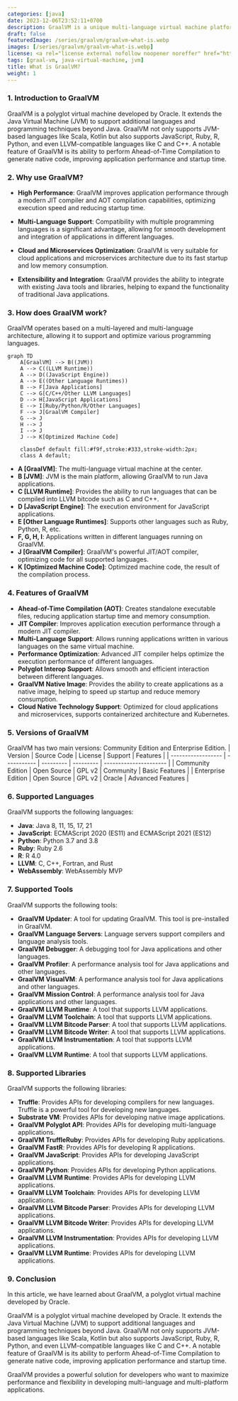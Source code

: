 ```yaml
---
categories: [java]
date: 2023-12-06T23:52:11+0700
description: GraalVM is a unique multi-language virtual machine platform developed by Oracle, supporting Java and many other languages such as JavaScript, Ruby, and Python. It provides ahead-of-time (AOT) compilation and significantly optimizes performance for applications. GraalVM is suitable for developing microservices, cloud applications, and enhancing interaction between programming languages.
draft: false
featuredImage: /series/graalvm/graalvm-what-is.webp
images: [/series/graalvm/graalvm-what-is.webp]
license: <a rel="license external nofollow noopener noreffer" href="https://creativecommons.org/licenses/by-nc/4.0/" target="_blank">CC BY-NC 4.0</a>
tags: [graal-vm, java-virtual-machine, jvm]
title: What is GraalVM?
weight: 1
---
```


### 1. Introduction to GraalVM

GraalVM is a polyglot virtual machine developed by Oracle. It extends the Java Virtual Machine (JVM) to support additional languages and programming techniques beyond Java. GraalVM not only supports JVM-based languages like Scala, Kotlin but also supports JavaScript, Ruby, R, Python, and even LLVM-compatible languages like C and C++. A notable feature of GraalVM is its ability to perform Ahead-of-Time Compilation to generate native code, improving application performance and startup time.

### 2. Why use GraalVM?

-   **High Performance**: GraalVM improves application performance through a modern JIT compiler and AOT compilation capabilities, optimizing execution speed and reducing startup time.

-   **Multi-Language Support**: Compatibility with multiple programming languages is a significant advantage, allowing for smooth development and integration of applications in different languages.

-   **Cloud and Microservices Optimization**: GraalVM is very suitable for cloud applications and microservices architecture due to its fast startup and low memory consumption.

-   **Extensibility and Integration**: GraalVM provides the ability to integrate with existing Java tools and libraries, helping to expand the functionality of traditional Java applications.

### 3. How does GraalVM work?

GraalVM operates based on a multi-layered and multi-language architecture, allowing it to support and optimize various programming languages.

```mermaid
graph TD
    A[GraalVM] --> B((JVM))
    A --> C((LLVM Runtime))
    A --> D((JavaScript Engine))
    A --> E((Other Language Runtimes))
    B --> F[Java Applications]
    C --> G[C/C++/Other LLVM Languages]
    D --> H[JavaScript Applications]
    E --> I[Ruby/Python/R/Other Languages]
    F --> J[GraalVM Compiler]
    G --> J
    H --> J
    I --> J
    J --> K[Optimized Machine Code]

    classDef default fill:#f9f,stroke:#333,stroke-width:2px;
    class A default;
```

-   **A [GraalVM]**: The multi-language virtual machine at the center.
-   **B [JVM]**: JVM is the main platform, allowing GraalVM to run Java applications.
-   **C [LLVM Runtime]**: Provides the ability to run languages that can be compiled into LLVM bitcode such as C and C++.
-   **D [JavaScript Engine]**: The execution environment for JavaScript applications.
-   **E [Other Language Runtimes]**: Supports other languages such as Ruby, Python, R, etc.
-   **F, G, H, I**: Applications written in different languages running on GraalVM.
-   **J [GraalVM Compiler]**: GraalVM's powerful JIT/AOT compiler, optimizing code for all supported languages.
-   **K [Optimized Machine Code]**: Optimized machine code, the result of the compilation process.

### 4. Features of GraalVM

-   **Ahead-of-Time Compilation (AOT)**: Creates standalone executable files, reducing application startup time and memory consumption.
-   **JIT Compiler**: Improves application execution performance through a modern JIT compiler.
-   **Multi-Language Support**: Allows running applications written in various languages on the same virtual machine.
-   **Performance Optimization**: Advanced JIT compiler helps optimize the execution performance of different languages.
-   **Polyglot Interop Support**: Allows smooth and efficient interaction between different languages.
-   **GraalVM Native Image**: Provides the ability to create applications as a native image, helping to speed up startup and reduce memory consumption.
-   **Cloud Native Technology Support**: Optimized for cloud applications and microservices, supports containerized architecture and Kubernetes.

### 5. Versions of GraalVM

GraalVM has two main versions: Community Edition and Enterprise Edition.
| Version | Source Code | License | Support | Features |
\| ------------------ \| ----------- \| --------- \| --------- \| ---------------------- \|
| Community Edition | Open Source | GPL v2 | Community | Basic Features |
| Enterprise Edition | Open Source | GPL v2 | Oracle | Advanced Features |

### 6. Supported Languages

GraalVM supports the following languages:

-   **Java**: Java 8, 11, 15, 17, 21
-   **JavaScript**: ECMAScript 2020 (ES11) and ECMAScript 2021 (ES12)
-   **Python**: Python 3.7 and 3.8
-   **Ruby**: Ruby 2.6
-   **R**: R 4.0
-   **LLVM**: C, C++, Fortran, and Rust
-   **WebAssembly**: WebAssembly MVP

### 7. Supported Tools

GraalVM supports the following tools:

-   **GraalVM Updater**: A tool for updating GraalVM. This tool is pre-installed in GraalVM.
-   **GraalVM Language Servers**: Language servers support compilers and language analysis tools.
-   **GraalVM Debugger**: A debugging tool for Java applications and other languages.
-   **GraalVM Profiler**: A performance analysis tool for Java applications and other languages.
-   **GraalVM VisualVM**: A performance analysis tool for Java applications and other languages.
-   **GraalVM Mission Control**: A performance analysis tool for Java applications and other languages.
-   **GraalVM LLVM Runtime**: A tool that supports LLVM applications.
-   **GraalVM LLVM Toolchain**: A tool that supports LLVM applications.
-   **GraalVM LLVM Bitcode Parser**: A tool that supports LLVM applications.
-   **GraalVM LLVM Bitcode Writer**: A tool that supports LLVM applications.
-   **GraalVM LLVM Instrumentation**: A tool that supports LLVM applications.
-   **GraalVM LLVM Runtime**: A tool that supports LLVM applications.

### 8. Supported Libraries

GraalVM supports the following libraries:

-   **Truffle**: Provides APIs for developing compilers for new languages. Truffle is a powerful tool for developing new languages.
-   **Substrate VM**: Provides APIs for developing native image applications.
-   **GraalVM Polyglot API**: Provides APIs for developing multi-language applications.
-   **GraalVM TruffleRuby**: Provides APIs for developing Ruby applications.
-   **GraalVM FastR**: Provides APIs for developing R applications.
-   **GraalVM JavaScript**: Provides APIs for developing JavaScript applications.
-   **GraalVM Python**: Provides APIs for developing Python applications.
-   **GraalVM LLVM Runtime**: Provides APIs for developing LLVM applications.
-   **GraalVM LLVM Toolchain**: Provides APIs for developing LLVM applications.
-   **GraalVM LLVM Bitcode Parser**: Provides APIs for developing LLVM applications.
-   **GraalVM LLVM Bitcode Writer**: Provides APIs for developing LLVM applications.
-   **GraalVM LLVM Instrumentation**: Provides APIs for developing LLVM applications.
-   **GraalVM LLVM Runtime**: Provides APIs for developing LLVM applications.

### 9. Conclusion

In this article, we have learned about GraalVM, a polyglot virtual machine developed by Oracle.

GraalVM is a polyglot virtual machine developed by Oracle. It extends the Java Virtual Machine (JVM) to support additional languages and programming techniques beyond Java. GraalVM not only supports JVM-based languages like Scala, Kotlin but also supports JavaScript, Ruby, R, Python, and even LLVM-compatible languages like C and C++. A notable feature of GraalVM is its ability to perform Ahead-of-Time Compilation to generate native code, improving application performance and startup time.

GraalVM provides a powerful solution for developers who want to maximize performance and flexibility in developing multi-language and multi-platform applications.
